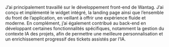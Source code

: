J’ai principalement travaillé sur le développement front-end de Wantag. J’ai conçu et implémenté le widget intégré, la landing page ainsi que l’ensemble du front de l’application, en veillant à offrir une expérience fluide et moderne. En complément, j’ai également contribué au back-end en développant certaines fonctionnalités spécifiques, notamment la gestion du contexte IA des projets, afin de permettre une meilleure personnalisation et un enrichissement progressif des tickets assistés par l’IA.
